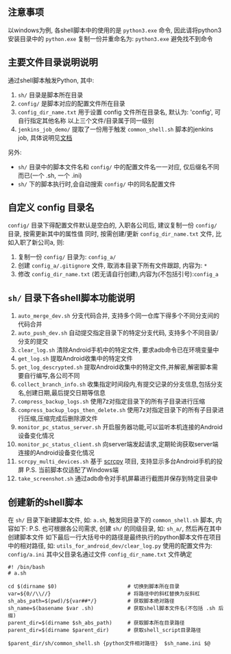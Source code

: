 ## 注意事项

以windows为例, 各shell脚本中的使用的是 `python3.exe` 命令, 因此请将python3安装目录中的 `python.exe`
复制一份并重命名为: `python3.exe` 避免找不到命令

## 主要文件目录说明说明

通过shell脚本触发Python, 其中:

1. `sh/` 目录是脚本所在目录
2. `config/` 是脚本对应的配置文件所在目录
3. `config_dir_name.txt` 用于设置 config 文件所在目录名, 默认为: 'config', 可自行指定其他名称
   以上三个文件/目录属于同一级别
4. `jenkins_job_demo/` 提取了一份用于触发 `common_shell.sh` 脚本的jenkins job,
   具体说明见[文档](jenkins_job_demo/README.md)

另外:

* `sh/` 目录中的脚本文件名和 `config/` 中的配置文件名一一对应, 仅后缀名不同而已(一个 .sh, 一个 .ini)
* `sh/` 下的脚本执行时,会自动搜索 `config/` 中的同名配置文件

## 自定义 config 目录名

`config/` 目录下得配置文件默认是空白的, 入职各公司后, 建议复制一份 `config/` 目录, 按需更新其中的属性值
同时, 按需创建/更新 `config_dir_name.txt` 文件, 比如入职了新公司a, 则:

1. 复制一份 `config/` 目录为: `config_a/`
2. 创建 `config_a/.gitignore` 文件, 取消本目录下所有文件跟踪, 内容为: `*`
3. 修改 `config_dir_name.txt` (若无请自行创建),内容为(不包括引号):`config_a`

## `sh/` 目录下各shell脚本功能说明

1. `auto_merge_dev.sh` 分支代码合并, 支持多个同一仓库下得多个不同分支间的代码合并
2. `auto_push_dev.sh` 自动提交指定目录下的特定分支代码, 支持多个不同目录/分支的提交
3. `clear_log.sh` 清除Android手机中的特定文件, 要求adb命令已在环境变量中
4. `get_log.sh` 提取Android收集中的特定文件
5. `get_log_descrypted.sh` 提取Android收集中的特定文件,并解密,解密脚本需要自行编写,各公司不同
6. `collect_branch_info.sh` 收集指定时间段内,有提交记录的分支信息,包括分支名,创建日期,最后提交日期等信息
7. `compress_backup_logs.sh` 使用7z对指定目录下的所有子目录进行压缩
8. `compress_backup_logs_then_delete.sh` 使用7z对指定目录下的所有子目录进行压缩,压缩完成后删除源文件
9. `monitor_pc_status_server.sh` 开启服务器功能,可以监听本机连接的Android设备变化情况
10. `monitor_pc_status_client.sh` 向server端发起请求,定期轮询获取server端连接的Android设备变化情况
11. `scrcpy_multi_devices.sh` 基于 [scrcpy](https://github.com/Genymobile/scrcpy/releases) 项目, 支持显示多台Android手机的投屏
    P.S. 当前脚本仅适配了Windows端
12. `take_screenshot.sh` 通过adb命令对手机屏幕进行截图并保存到特定目录中

## 创建新的shell脚本

在 `sh/` 目录下新建脚本文件, 如: `a.sh`, 触发同目录下的 `common_shell.sh` 脚本, 内容如下:
P.S. 也可根据各公司需求, 创建 `sh/` 的同级目录, 如: `sh_a/`, 然后再在其中创建脚本文件
如下最后一行大括号中的路径是最终执行的python脚本文件在项目中的相对路径, 如: `utils_for_android_dev/clear_log.py`
使用的配置文件为: `config/a.ini` 其中父目录名通过文件 `config_dir_name.txt` 文件确定

```shell
#! /bin/bash
# a.sh

cd $(dirname $0)                       # 切换到脚本所在目录
var=${0//\\//}                         # 将路径中的斜杠替换为反斜杠
sh_abs_path=$(pwd)/${var##*/}          # 获取脚本绝对路径
sh_name=$(basename $var .sh)           # 获取shell脚本文件名(不包括 .sh 后缀)
parent_dir=$(dirname $sh_abs_path)     # 获取脚本所在目录路径
parent_dir=$(dirname $parent_dir)      # 获取shell_script目录路径

$parent_dir/sh/common_shell.sh {python文件相对路径}  $sh_name.ini $@
```